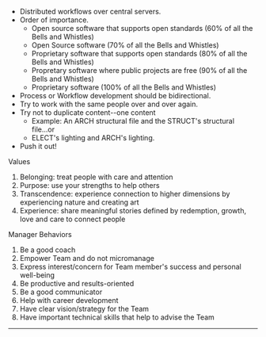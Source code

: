  - Distributed workflows over central servers.
 - Order of importance.
	 - Open source software that supports open standards (60% of all the Bells and Whistles)
	 - Open Source software (70% of all the Bells and Whistles)
	 - Proprietary software that supports open standards (80% of all the Bells and Whistles)
	 - Propretary software where public projects are free (90% of all the Bells and Whistles)
	 - Proprietary software (100% of all the Bells and Whistles)
 - Process or Workflow development should be bidirectional.
 - Try to work with the same people over and over again.
 - Try not to duplicate content--one content
   - Example: An ARCH structural file and the STRUCT's structural file...or
   - ELECT's lighting and ARCH's lighting.
 - Push it out!

Values

1. Belonging: treat people with care and attention
2. Purpose: use your strengths to help others
3. Transcendence: experience connection to higher dimensions by experiencing nature and creating art
4. Experience: share meaningful stories defined by redemption, growth, love and care to connect people

Manager Behaviors
1. Be a good coach
2. Empower Team and do not micromanage
3. Express interest/concern for Team member's success and personal well-being
4. Be productive and results-oriented
5. Be a good communicator
6. Help with career development
7. Have clear vision/strategy for the Team
8. Have important technical skills that help to advise the Team
----------


